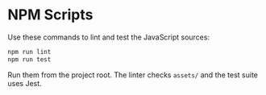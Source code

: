 # NPM Scripts

Use these commands to lint and test the JavaScript sources:

```bash
npm run lint
npm run test
```

Run them from the project root. The linter checks `assets/` and the test suite uses Jest.
